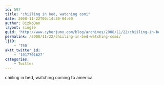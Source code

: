 ```yaml
---
id: 597
title: "chiiling in bed, watching comi"
date: 2008-11-22T00:14:30-04:00
author: DizkoDan
layout: single
guid: 'http://www.cyberjunx.com/blog/archives/2008/11/22/chiiling-in-bed-watching-comi/'
permalink: /2008/11/22/chiiling-in-bed-watching-comi/
ljID:
    - '760'
aktt_twitter_id:
    - '1017701627'
categories:
    - Twitter
---
```


chiiling in bed, watching coming to america